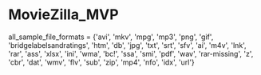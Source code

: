 # MovieZilla_MVP


all_sample_file_formats = 
 {'avi', 'mkv', 'mpg', 'mp3', 'png', 'gif', 'bridgelabelsandratings', 'htm', 'db', 'jpg', 'txt', 'srt', 'sfv', 'ai', 'm4v', 'lnk', 'rar', 'ass', 'xlsx', 'ini', 'wma', 'bc!', 'ssa', 'smi', 'pdf', 'wav', 'rar-missing', 'z', 'cbr', 'dat', 'wmv', 'flv', 'sub', 'zip', 'mp4', 'nfo', 'idx', 'url'}
